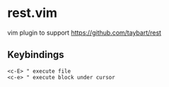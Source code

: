 # rest.vim

vim plugin to support https://github.com/taybart/rest


## Keybindings
```vim
<c-E> " execute file
<c-e> " execute block under cursor
```
